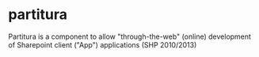 partitura
=========

Partitura is a component to allow "through-the-web" (online) development of Sharepoint client ("App") applications (SHP 2010/2013)